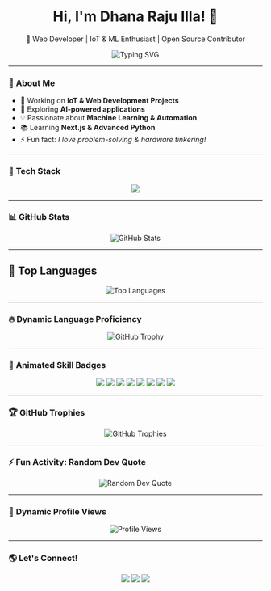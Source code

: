 <h1 align="center">Hi, I'm Dhana Raju Illa! 👋</h1>
<p align="center">
  🚀 Web Developer | IoT & ML Enthusiast | Open Source Contributor  
</p>

<p align="center">
  <img src="https://readme-typing-svg.demolab.com?font=Fira+Code&weight=600&size=20&pause=1000&color=0FFDF6&center=true&width=500&lines=Welcome+to+my+GitHub!;I+love+coding+and+innovation!;Always+learning+new+tech!" alt="Typing SVG">
</p>

---

### 🌟 **About Me**
- 🔭 Working on **IoT & Web Development Projects**
- 🎯 Exploring **AI-powered applications**
- 💡 Passionate about **Machine Learning & Automation**
- 📚 Learning **Next.js & Advanced Python**
- ⚡ Fun fact: *I love problem-solving & hardware tinkering!*

---

### 🚀 **Tech Stack**
<p align="center">
  <img src="https://skillicons.dev/icons?i=c,cpp,python,html,css,js,react,flask,arduino,mysql,sqlite" />
</p>

---

### 📊 **GitHub Stats**
<p align="center">
  <img src="https://github-readme-stats.vercel.app/api?username=ILLA-DHANA-RAJU&show_icons=true&theme=tokyonight" alt="GitHub Stats">
</p>

---

## 🚀 **Top Languages**
<p align="center">
  <img src="https://github-readme-stats.vercel.app/api/top-langs/?username=ILLA-DHANA-RAJU&layout=compact&theme=tokyonight" alt="Top Languages">
</p>

---

### 🔥 **Dynamic Language Proficiency**
<p align="center">
  <img src="https://github-profile-trophy.vercel.app/?username=ILLA-DHANA-RAJU&theme=tokyonight&margin-w=5" alt="GitHub Trophy">
</p>

---

### 🌟 **Animated Skill Badges**
<p align="center">
  <img src="https://img.shields.io/badge/C-75%25-00599C?style=for-the-badge&logo=c&logoColor=white">
  <img src="https://img.shields.io/badge/Python-65%25-3776AB?style=for-the-badge&logo=python&logoColor=white">
  <img src="https://img.shields.io/badge/HTML5-80%25-E34F26?style=for-the-badge&logo=html5&logoColor=white">
  <img src="https://img.shields.io/badge/CSS3-70%25-1572B6?style=for-the-badge&logo=css3&logoColor=white">
  <img src="https://img.shields.io/badge/JavaScript-60%25-F7DF1E?style=for-the-badge&logo=javascript&logoColor=black">
  <img src="https://img.shields.io/badge/React.js-50%25-61DAFB?style=for-the-badge&logo=react&logoColor=black">
  <img src="https://img.shields.io/badge/Flask-45%25-000000?style=for-the-badge&logo=flask&logoColor=white">
  <img src="https://img.shields.io/badge/Arduino-40%25-00979D?style=for-the-badge&logo=arduino&logoColor=white">
</p>


---

### 🏆 **GitHub Trophies**
<p align="center">
  <img src="https://github-profile-trophy.vercel.app/?username=ILLA-DHANA-RAJU&theme=radical" alt="GitHub Trophies">
</p>

---

### ⚡ **Fun Activity: Random Dev Quote**
<p align="center">
  <img src="https://quotes-github-readme.vercel.app/api?type=horizontal&theme=tokyonight" alt="Random Dev Quote">
</p>

---

### 🚀 **Dynamic Profile Views**
<p align="center">
  <img src="https://komarev.com/ghpvc/?username=ILLA-DHANA-RAJU&label=Profile%20Views&color=brightgreen&style=flat" alt="Profile Views">
</p>

---

### 🌎 **Let's Connect!**
<p align="center">
  <a href="http://www.linkedin.com/in/dhana-raju-illa-8906842a8"><img src="https://img.shields.io/badge/LinkedIn-0A66C2?style=for-the-badge&logo=linkedin&logoColor=white"></a>
  <a href="https://github.com/YOUR_GITHUB_USERNAME"><img src="https://img.shields.io/badge/GitHub-181717?style=for-the-badge&logo=github&logoColor=white"></a>
  <a href="mailto:your_email@example.com"><img src="https://img.shields.io/badge/Email-D14836?style=for-the-badge&logo=gmail&logoColor=white"></a>
</p>



